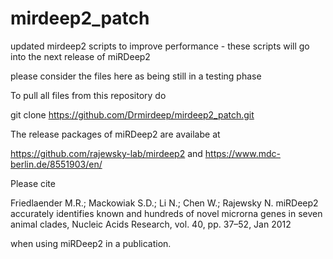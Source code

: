 # mirdeep2_patch
updated mirdeep2 scripts to improve performance - these scripts will go into the next release of miRDeep2

please consider the files here as being still in a testing phase


To pull all files from this repository do 

git clone https://github.com/Drmirdeep/mirdeep2_patch.git

The release packages of miRDeep2 are availabe at

https://github.com/rajewsky-lab/mirdeep2 and https://www.mdc-berlin.de/8551903/en/


Please cite

Friedlaender M.R.; Mackowiak S.D.; Li N.; Chen W.; Rajewsky N. 
miRDeep2 accurately identifies known and hundreds of novel microrna genes in seven animal clades, Nucleic Acids Research, vol. 40, pp. 37–52, Jan 2012

when using miRDeep2 in a publication.
